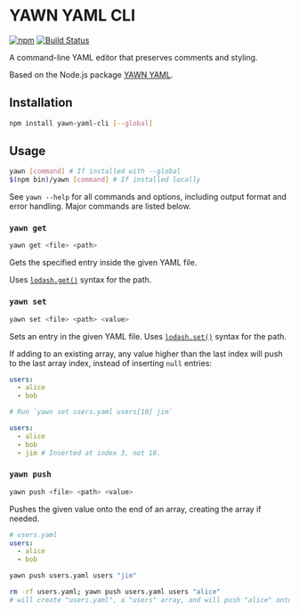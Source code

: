 # YAWN YAML CLI

[![npm](https://img.shields.io/npm/v/yawn-yaml-cli.svg)](https://www.npmjs.com/package/yawn-yaml-cli)
[![Build Status](https://travis-ci.org/CodeLenny/yawn-yaml-cli.svg?branch=master)](https://travis-ci.org/CodeLenny/yawn-yaml-cli)

A command-line YAML editor that preserves comments and styling.

Based on the Node.js package [YAWN YAML](https://github.com/mohsen1/yawn-yaml).

## Installation

```bash
npm install yawn-yaml-cli [--global]
```

## Usage

```bash
yawn [command] # If installed with --global
$(npm bin)/yawn [command] # If installed locally
```

See `yawn --help` for all commands and options, including output format and error handling.
Major commands are listed below.

### `yawn get`
```bash
yawn get <file> <path>
```

Gets the specified entry inside the given YAML file.

Uses [`lodash.get()`](https://lodash.com/docs/#get) syntax for the path.

### `yawn set`
```bash
yawn set <file> <path> <value>
```

Sets an entry in the given YAML file.
Uses [`lodash.set()`](https://lodash.com/docs/#set) syntax for the path.

If adding to an existing array, any value higher than the last index will push to the last array index, instead of
inserting `null` entries:

```yaml
users:
  - alice
  - bob

# Run `yawn set users.yaml users[10] jim`

users:
  - alice
  - bob
  - jim # Inserted at index 3, not 10.
```

### `yawn push`
```bash
yawn push <file> <path> <value>
```

Pushes the given value onto the end of an array, creating the array if needed.

```yaml
# users.yaml
users:
  - alice
  - bob
```

```bash
yawn push users.yaml users "jim"

rm -rf users.yaml; yawn push users.yaml users "alice"
# will create "users.yaml", a "users" array, and will push "alice" onto the new array
```
